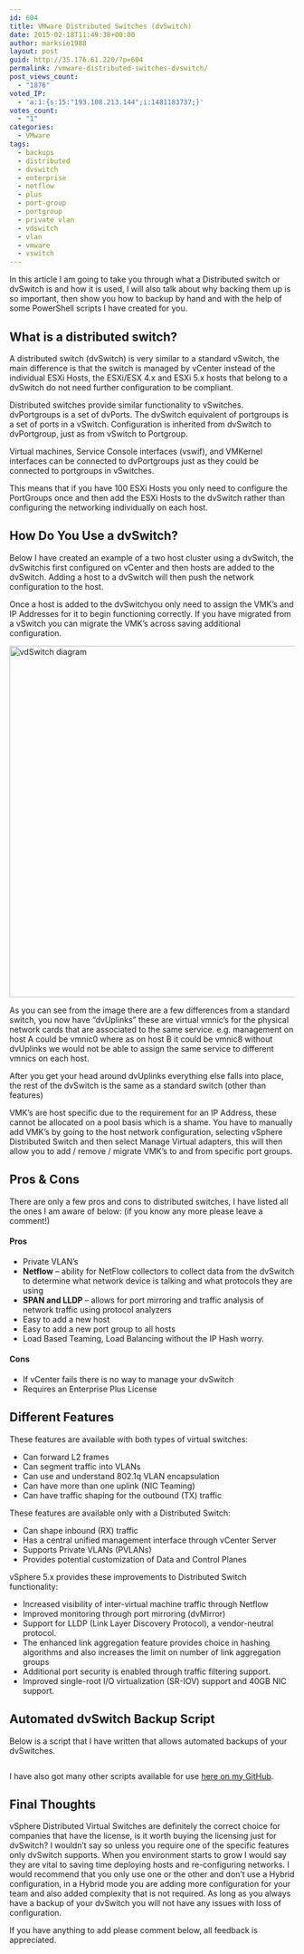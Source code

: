 ```yaml
---
id: 604
title: VMware Distributed Switches (dvSwitch)
date: 2015-02-18T11:49:38+00:00
author: marksie1988
layout: post
guid: http://35.176.61.220/?p=604
permalink: /vmware-distributed-switches-dvswitch/
post_views_count:
  - "1876"
voted_IP:
  - 'a:1:{s:15:"193.108.213.144";i:1481183737;}'
votes_count:
  - "1"
categories:
  - VMware
tags:
  - backups
  - distributed
  - dvswitch
  - enterprise
  - netflow
  - plus
  - port-group
  - portgroup
  - private vlan
  - vdswitch
  - vlan
  - vmware
  - vswitch
---
```

In this article I am going to take you through what a Distributed switch or dvSwitch is and how it is used, I will also talk about why backing them up is so important, then show you how to backup by hand and with the help of some PowerShell scripts I have created for you.  
<!--more-->

## What is a distributed switch?

A distributed switch (dvSwitch) is very similar to a standard vSwitch, the main difference is that the switch is managed by vCenter instead of the individual ESXi Hosts, the ESXi/ESX 4.x and ESXi 5.x hosts that belong to a dvSwitch do not need further configuration to be compliant.

Distributed switches provide similar functionality to vSwitches. dvPortgroups is a set of dvPorts. The dvSwitch equivalent of portgroups is a set of ports in a vSwitch. Configuration is inherited from dvSwitch to dvPortgroup, just as from vSwitch to Portgroup.

Virtual machines, Service Console interfaces (vswif), and VMKernel interfaces can be connected to dvPortgroups just as they could be connected to portgroups in vSwitches.

This means that if you have 100 ESXi Hosts you only need to configure the PortGroups once and then add the ESXi Hosts to the dvSwitch rather than configuring the networking individually on each host.

## How Do You Use a dvSwitch?

Below I have created an example of a two host cluster using a dvSwitch, the dvSwitchis first configured on vCenter and then hosts are added to the dvSwitch. Adding a host to a dvSwitch will then push the network configuration to the host. 

Once a host is added to the dvSwitchyou only need to assign the VMK&#8217;s and IP Addresses for it to begin functioning correctly. If you have migrated from a vSwitch you can migrate the VMK&#8217;s across saving additional configuration. 

[<img loading="lazy" src="http://35.176.61.220/wp-content/uploads/2015/02/vdSwitch.png" alt="vdSwitch diagram" width="1017" height="621" class="aligncenter size-full wp-image-623" />](http://35.176.61.220/wp-content/uploads/2015/02/vdSwitch.png)

As you can see from the image there are a few differences from a standard switch, you now have &#8220;dvUplinks&#8221; these are virtual vmnic&#8217;s for the physical network cards that are associated to the same service. e.g. management on host A could be vmnic0 where as on host B it could be vmnic8 without dvUplinks we would not be able to assign the same service to different vmnics on each host. 

After you get your head around dvUplinks everything else falls into place, the rest of the dvSwitch is the same as a standard switch (other than features) 

VMK&#8217;s are host specific due to the requirement for an IP Address, these cannot be allocated on a pool basis which is a shame. You have to manually add VMK&#8217;s by going to the host network configuration, selecting vSphere Distributed Switch and then select Manage Virtual adapters, this will then allow you to add / remove / migrate VMK&#8217;s to and from specific port groups. 

## Pros & Cons

There are only a few pros and cons to distributed switches, I have listed all the ones I am aware of below: (if you know any more please leave a comment!)

#### Pros

<ul class="show-list-item">
  <li>
    Private VLAN&#8217;s
  </li>
  <li>
    <b>Netflow</b> – ability for NetFlow collectors to collect data from the dvSwitch to determine what network device is talking and what protocols they are using
  </li>
  <li>
    <b>SPAN and LLDP</b> – allows for port mirroring and traffic analysis of network traffic using protocol analyzers
  </li>
  <li>
    Easy to add a new host
  </li>
  <li>
    Easy to add a new port group to all hosts
  </li>
  <li>
    Load Based Teaming, Load Balancing without the IP Hash worry.
  </li>
</ul>

#### Cons

<ul class="show-list-item">
  <li>
    If vCenter fails there is no way to manage your dvSwitch
  </li>
  <li>
    Requires an Enterprise Plus License
  </li>
</ul>

## Different Features

These features are available with both types of virtual switches:

<ul class="show-list-item">
  <li>
    Can forward L2 frames
  </li>
  <li>
    Can segment traffic into VLANs
  </li>
  <li>
    Can use and understand 802.1q VLAN encapsulation
  </li>
  <li>
    Can have more than one uplink (NIC Teaming)
  </li>
  <li>
    Can have traffic shaping for the outbound (TX) traffic
  </li>
</ul>

These features are available only with a Distributed Switch:

<ul class="show-list-item">
  <li>
    Can shape inbound (RX) traffic
  </li>
  <li>
    Has a central unified management interface through vCenter Server
  </li>
  <li>
    Supports Private VLANs (PVLANs)
  </li>
  <li>
    Provides potential customization of Data and Control Planes
  </li>
</ul>

vSphere 5.x provides these improvements to Distributed Switch functionality:

<ul class="show-list-item">
  <li>
    Increased visibility of inter-virtual machine traffic through Netflow
  </li>
  <li>
    Improved monitoring through port mirroring (dvMirror)
  </li>
  <li>
    Support for LLDP (Link Layer Discovery Protocol), a vendor-neutral protocol.
  </li>
  <li>
    The enhanced link aggregation feature provides choice in hashing algorithms and also increases the limit on number of link aggregation groups
  </li>
  <li>
    Additional port security is enabled through traffic filtering support.
  </li>
  <li>
    Improved single-root I/O virtualization (SR-IOV) support and 40GB NIC support.
  </li>
</ul>

## Automated dvSwitch Backup Script

Below is a script that I have written that allows automated backups of your dvSwitches.

<pre class="lang:ps decode:true " data-url="https://github.com/SpottedHyenaUK/dvSwitches/raw/master/Get-dvSwitchBackup.ps1"></pre>

I have also got many other scripts available for use <a href="https://github.com/SpottedHyenaUK/" target="_blank">here on my GitHub</a>.

## Final Thoughts

vSphere Distributed Virtual Switches are definitely the correct choice for companies that have the license, is it worth buying the licensing just for dvSwitch? I wouldn&#8217;t say so unless you require one of the specific features only dvSwitch supports. When you environment starts to grow I would say they are vital to saving time deploying hosts and re-configuring networks. I would recommend that you only use one or the other and don&#8217;t use a Hybrid configuration, in a Hybrid mode you are adding more configuration for your team and also added complexity that is not required. As long as you always have a backup of your dvSwitch you will not have any issues with loss of configuration. 

If you have anything to add please comment below, all feedback is appreciated.